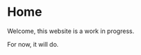 <!--TITLE"the-tk.com"-->

Home
====

Welcome, this website is a work in progress.

For now, it will do.
